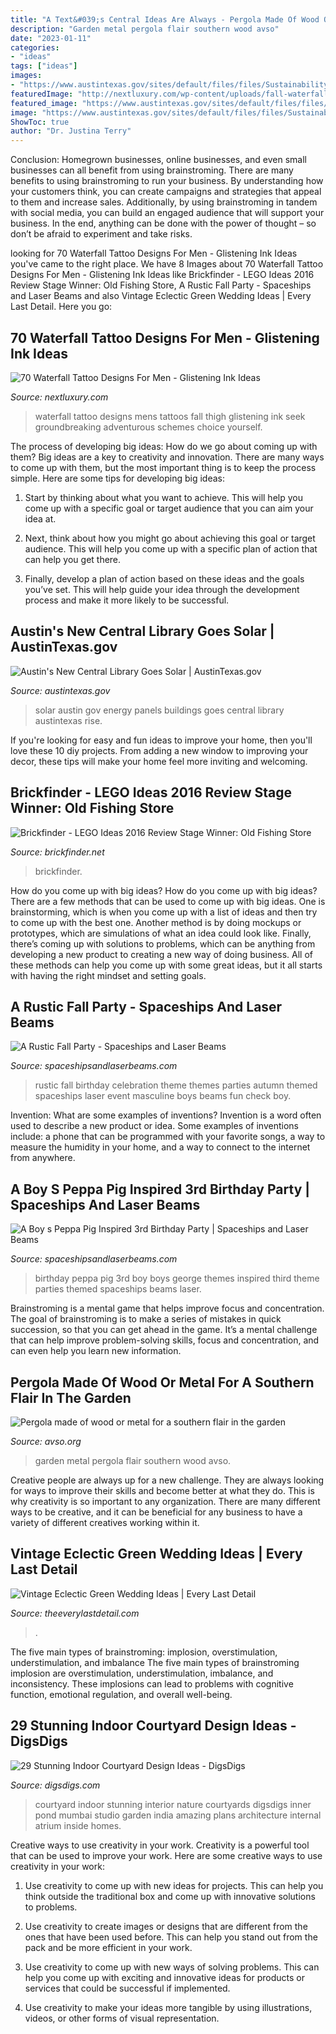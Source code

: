 ```yaml
---
title: "A Text&#039;s Central Ideas Are Always - Pergola Made Of Wood Or Metal For A Southern Flair In The Garden"
description: "Garden metal pergola flair southern wood avso"
date: "2023-01-11"
categories:
- "ideas"
tags: ["ideas"]
images:
- "https://www.austintexas.gov/sites/default/files/files/Sustainability/IMG_3467.JPG"
featuredImage: "http://nextluxury.com/wp-content/uploads/fall-waterfall-mens-thigh-tattoo.jpg"
featured_image: "https://www.austintexas.gov/sites/default/files/files/Sustainability/IMG_3467.JPG"
image: "https://www.austintexas.gov/sites/default/files/files/Sustainability/IMG_3467.JPG"
ShowToc: true
author: "Dr. Justina Terry"
---
```



Conclusion: Homegrown businesses, online businesses, and even small businesses can all benefit from using brainstroming.
There are many benefits to using brainstroming to run your business. By understanding how your customers think, you can create campaigns and strategies that appeal to them and increase sales. Additionally, by using brainstroming in tandem with social media, you can build an engaged audience that will support your business. In the end, anything can be done with the power of thought – so don’t be afraid to experiment and take risks.

	

		
looking for 70 Waterfall Tattoo Designs For Men - Glistening Ink Ideas you've came to the right place. We have 8 Images about 70 Waterfall Tattoo Designs For Men - Glistening Ink Ideas like Brickfinder - LEGO Ideas 2016 Review Stage Winner: Old Fishing Store, A Rustic Fall Party - Spaceships and Laser Beams and also Vintage Eclectic Green Wedding Ideas | Every Last Detail. Here you go:
		
    
## 70 Waterfall Tattoo Designs For Men - Glistening Ink Ideas

<img loading=lazy src="http://nextluxury.com/wp-content/uploads/fall-waterfall-mens-thigh-tattoo.jpg" onerror="this.onerror=null;this.src='https://tse2.mm.bing.net/th?id=OIP.puRrfN91s95if7mnNRCN2QHaJl&amp;pid=15.1';" alt="70 Waterfall Tattoo Designs For Men - Glistening Ink Ideas">

_Source: nextluxury.com_

>waterfall tattoo designs mens tattoos fall thigh glistening ink seek groundbreaking adventurous schemes choice yourself. 

	

The process of developing big ideas: How do we go about coming up with them?
Big ideas are a key to creativity and innovation. There are many ways to come up with them, but the most important thing is to keep the process simple. Here are some tips for developing big ideas:
1. Start by thinking about what you want to achieve. This will help you come up with a specific goal or target audience that you can aim your idea at.

2. Next, think about how you might go about achieving this goal or target audience. This will help you come up with a specific plan of action that can help you get there.

3. Finally, develop a plan of action based on these ideas and the goals you’ve set. This will help guide your idea through the development process and make it more likely to be successful.

    
## Austin&#039;s New Central Library Goes Solar | AustinTexas.gov

<img loading=lazy src="https://www.austintexas.gov/sites/default/files/files/Sustainability/IMG_3467.JPG" onerror="this.onerror=null;this.src='https://tse1.mm.bing.net/th?id=OIP.VEowzXHngSPBO8nlElLrpQHaFj&amp;pid=15.1';" alt="Austin&#039;s New Central Library Goes Solar | AustinTexas.gov">

_Source: austintexas.gov_

>solar austin gov energy panels buildings goes central library austintexas rise. 

	

If you're looking for easy and fun ideas to improve your home, then you'll love these 10 diy projects. From adding a new window to improving your decor, these tips will make your home feel more inviting and welcoming.

    
## Brickfinder - LEGO Ideas 2016 Review Stage Winner: Old Fishing Store

<img loading=lazy src="https://www.brickfinder.net/wp-content/uploads/2016/10/001-lego-ideas-1024x543.jpg" onerror="this.onerror=null;this.src='https://tse4.mm.bing.net/th?id=OIP.4F8SyKGGUNnDrAjqJKshTQHaD7&amp;pid=15.1';" alt="Brickfinder - LEGO Ideas 2016 Review Stage Winner: Old Fishing Store">

_Source: brickfinder.net_

>brickfinder. 

	

How do you come up with big ideas?
How do you come up with big ideas? There are a few methods that can be used to come up with big ideas. One is brainstorming, which is when you come up with a list of ideas and then try to come up with the best one. Another method is by doing mockups or prototypes, which are simulations of what an idea could look like. Finally, there’s coming up with solutions to problems, which can be anything from developing a new product to creating a new way of doing business. All of these methods can help you come up with some great ideas, but it all starts with having the right mindset and setting goals.

    
## A Rustic Fall Party - Spaceships And Laser Beams

<img loading=lazy src="http://spaceshipsandlaserbeams.com/wp-content/uploads/2015/11/rustic-fall-party-ideas.jpg" onerror="this.onerror=null;this.src='https://tse4.mm.bing.net/th?id=OIP.ZH4JLAIMEqjEWzGLZV20jAHaLH&amp;pid=15.1';" alt="A Rustic Fall Party - Spaceships and Laser Beams">

_Source: spaceshipsandlaserbeams.com_

>rustic fall birthday celebration theme themes parties autumn themed spaceships laser event masculine boys beams fun check boy. 

	

Invention: What are some examples of inventions?
Invention is a word often used to describe a new product or idea. Some examples of inventions include: a phone that can be programmed with your favorite songs, a way to measure the humidity in your home, and a way to connect to the internet from anywhere.

    
## A Boy S Peppa Pig Inspired 3rd Birthday Party | Spaceships And Laser Beams

<img loading=lazy src="http://spaceshipsandlaserbeams.com/wp-content/uploads/2015/09/peppa-pig-birthday-party-ideas.jpg" onerror="this.onerror=null;this.src='https://tse4.mm.bing.net/th?id=OIP.ba8ZTdXTKV-85qUXpFGyYgHaLH&amp;pid=15.1';" alt="A Boy s Peppa Pig Inspired 3rd Birthday Party | Spaceships and Laser Beams">

_Source: spaceshipsandlaserbeams.com_

>birthday peppa pig 3rd boy boys george themes inspired third theme parties themed spaceships beams laser. 

	

Brainstroming is a mental game that helps improve focus and concentration. The goal of brainstroming is to make a series of mistakes in quick succession, so that you can get ahead in the game. It’s a mental challenge that can help improve problem-solving skills, focus and concentration, and can even help you learn new information.

    
## Pergola Made Of Wood Or Metal For A Southern Flair In The Garden

<img loading=lazy src="http://www.avso.org/wp-content/uploads/files/3/5/9/pergola-made-of-wood-or-metal-for-a-southern-flair-in-the-garden-3-359.jpg" onerror="this.onerror=null;this.src='https://tse3.mm.bing.net/th?id=OIP._KWpZiq5VNLVPVK0ubYBlgHaJ3&amp;pid=15.1';" alt="Pergola made of wood or metal for a southern flair in the garden">

_Source: avso.org_

>garden metal pergola flair southern wood avso. 

	

Creative people are always up for a new challenge. They are always looking for ways to improve their skills and become better at what they do. This is why creativity is so important to any organization. There are many different ways to be creative, and it can be beneficial for any business to have a variety of different creatives working within it.

    
## Vintage Eclectic Green Wedding Ideas | Every Last Detail

<img loading=lazy src="https://eldmedia.s3.us-east-2.amazonaws.com/wp-content/uploads/2013/12/Vintage-Eclectic-Green-Wedding-Ideas_0028.jpg" onerror="this.onerror=null;this.src='https://tse2.mm.bing.net/th?id=OIP.DWZ_ZlKQen9RRrREg63INQHaLH&amp;pid=15.1';" alt="Vintage Eclectic Green Wedding Ideas | Every Last Detail">

_Source: theeverylastdetail.com_

>. 

	

The five main types of brainstroming: implosion, overstimulation, understimulation, and imbalance
The five main types of brainstroming implosion are overstimulation, understimulation, imbalance, and inconsistency. These implosions can lead to problems with cognitive function, emotional regulation, and overall well-being.

    
## 29 Stunning Indoor Courtyard Design Ideas - DigsDigs

<img loading=lazy src="http://www.digsdigs.com/photos/stunning-indoor-courtyard-design-ideas-4.jpg" onerror="this.onerror=null;this.src='https://tse2.mm.bing.net/th?id=OIP.5lDvTXgwPxlstTRsu157xAHaLg&amp;pid=15.1';" alt="29 Stunning Indoor Courtyard Design Ideas - DigsDigs">

_Source: digsdigs.com_

>courtyard indoor stunning interior nature courtyards digsdigs inner pond mumbai studio garden india amazing plans architecture internal atrium inside homes. 

	

Creative ways to use creativity in your work.
Creativity is a powerful tool that can be used to improve your work. Here are some creative ways to use creativity in your work:
1. Use creativity to come up with new ideas for projects. This can help you think outside the traditional box and come up with innovative solutions to problems.

2. Use creativity to create images or designs that are different from the ones that have been used before. This can help you stand out from the pack and be more efficient in your work.

3. Use creativity to come up with new ways of solving problems. This can help you come up with exciting and innovative ideas for products or services that could be successful if implemented.

4. Use creativity to make your ideas more tangible by using illustrations, videos, or other forms of visual representation.

